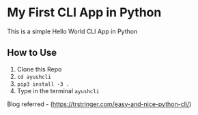 # My First CLI App in Python 

This is a simple Hello World CLI App in Python 


## How to Use 

1. Clone this Repo 
2. `cd ayushcli`
3. `pip3 install -3 .`
4. Type in the terminal `ayushcli`

Blog referred - (https://trstringer.com/easy-and-nice-python-cli/)

